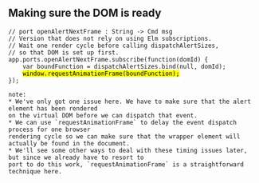 ##  Making sure the DOM is ready

<pre class="fragment"><code class="js" data-trim data-noescape>// port openAlertNextFrame : String -> Cmd msg
// Version that does not rely on using Elm subscriptions.
// Wait one render cycle before calling dispatchAlertSizes,
// so that DOM is set up first.
app.ports.openAlertNextFrame.subscribe(function(domId) {
    var boundFunction = dispatchAlertSizes.bind(null, domId);
    <mark>window.requestAnimationFrame(boundFunction);</mark>
});

note:
* We've only got one issue here. We have to make sure that the alert element has been rendered
on the virtual DOM before we can dispatch that event.
* We can use `requestAnimationFrame` to delay the event dispatch process for one browser
rendering cycle so we can make sure that the wrapper element will actually be found in the document.
* We'll see some other ways to deal with these timing issues later, but since we already have to resort to
port to do this work, `requestAnimationFrame` is a straightforward technique here.
